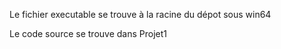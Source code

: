 Le fichier executable se trouve à la racine du dépot sous win64

Le code source se trouve dans Projet1
